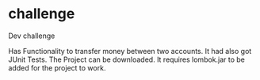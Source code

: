 # challenge
Dev challenge

Has Functionality to transfer money between two accounts. It had also got JUnit Tests. The Project can be downloaded. 
It requires lombok.jar to be added for the project to work.
